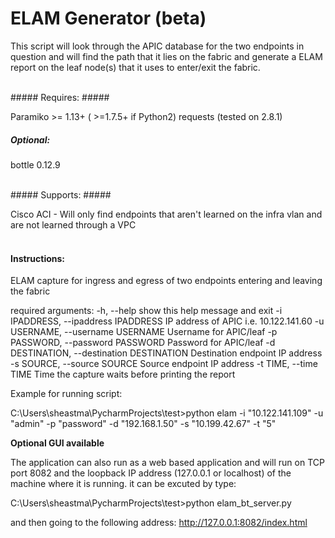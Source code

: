 ELAM Generator (beta)
=====================

This script will look through the APIC database for the two 
endpoints in question and will find the path that it lies on
the fabric and generate a ELAM report on the leaf node(s) that
it uses to enter/exit the fabric.

<br>
##### Requires: #####

Paramiko >= 1.13+ ( >=1.7.5+ if Python2)
requests (tested on 2.8.1)

##### Optional: #####

bottle 0.12.9 
     
<br>  
##### Supports: #####

Cisco ACI - Will only find endpoints that aren't learned on the
infra vlan and are not learned through a VPC  
<br>   

#### Instructions: ####

ELAM capture for ingress and egress of two endpoints entering and leaving the
fabric

required arguments:
  -h, --help            show this help message and exit
  -i IPADDRESS, --ipaddress IPADDRESS
                        IP address of APIC i.e. 10.122.141.60
  -u USERNAME, --username USERNAME
                        Username for APIC/leaf
  -p PASSWORD, --password PASSWORD
                        Password for APIC/leaf
  -d DESTINATION, --destination DESTINATION
                        Destination endpoint IP address
  -s SOURCE, --source SOURCE
                        Source endpoint IP address
  -t TIME, --time TIME  Time the capture waits before printing the report


Example for running script:

C:\Users\sheastma\PycharmProjects\test>python elam -i "10.122.141.109" -u "admin" -p "password" -d "192.168.1.50" -s "10.199.42.67" -t "5" 

**Optional GUI available**

The application can also run as a web based application and will run on TCP port
8082 and the loopback IP address  (127.0.0.1 or localhost) of the machine where it is running.
it can be excuted by type:

C:\Users\sheastma\PycharmProjects\test>python elam_bt_server.py 

and then going to the following address: http://127.0.0.1:8082/index.html

